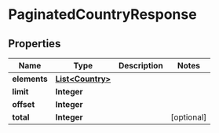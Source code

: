 
# PaginatedCountryResponse

## Properties
Name | Type | Description | Notes
------------ | ------------- | ------------- | -------------
**elements** | [**List&lt;Country&gt;**](Country.md) |  | 
**limit** | **Integer** |  | 
**offset** | **Integer** |  | 
**total** | **Integer** |  |  [optional]



